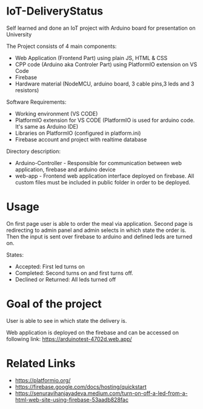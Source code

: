 # IoT-DeliveryStatus

Self learned and done an IoT project with Arduino board for presentation on University 

The Project consists of 4 main components:
- Web Application (Frontend Part) using plain JS, HTML & CSS
- CPP code (Arduino aka Controler Part) using PlatformIO extension on VS Code
- Firebase
- Hardware material (NodeMCU, arduino board, 3 cable pins,3 leds and 3 resistors)

Software Requirements:
- Working environment (VS CODE)
- PlatformIO extension for VS CODE (PlatformIO is used for arduino code. It's same as Arduino IDE)
- Libraries on PlatformIO (configured in platform.ini)
- Firebase account and project with realtime database

Directory description:
- Arduino-Controller - Responsible for communication between web application, firebase and arduino device
- web-app  - Frontend web application interface deployed on firebase. All custom files must be included in public folder in order to be deployed.

# Usage
On first page user is able to order the meal via application.
Second page is redirecting to admin panel and admin selects in which state the order is.
Then the input is sent over firebase to arduino and defined leds are turned on.

States:
- Accepted: First led turns on
- Completed: Second turns on and first turns off.
- Declined or Returned: All leds turned off

# Goal of the project
User is able to see in which state the delivery is.

Web application is deployed on the firebase and can be accessed on following link: https://arduinotest-4702d.web.app/

# Related Links
- https://platformio.org/
- https://firebase.google.com/docs/hosting/quickstart
- https://senuravihanjayadeva.medium.com/turn-on-off-a-led-from-a-html-web-site-using-firebase-53aadb828fac
